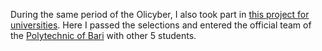 During the same period of the Olicyber, I also took part in [this project for universities](https://cyberchallenge.it/halloffame/2022). Here I passed the selections and entered the official team of the [Polytechnic of Bari](https://www.poliba.it/) with other 5 students.